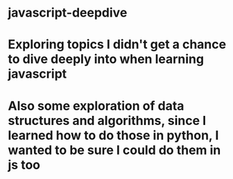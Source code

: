 # javascript-deepdive

# Exploring topics I didn't get a chance to dive deeply into when learning javascript
# Also some exploration of data structures and algorithms, since I learned how to do those in python, I wanted to be sure I could do them in js too
